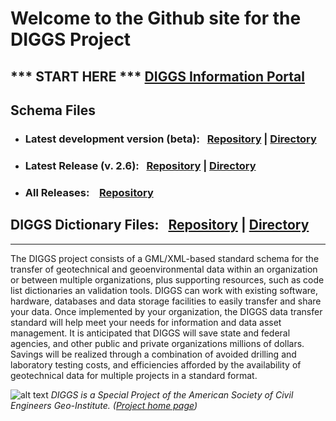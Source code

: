 # Welcome to the Github site for the DIGGS Project

## *** START HERE *** [DIGGS Information Portal](https://github.com/DIGGSml/doc/wiki)

## Schema Files
- ### Latest development version (beta): &nbsp;&nbsp;[Repository](https://github.com/DIGGSml/schema-dev) | [Directory](https://diggsml.org/schema-dev)
- ### Latest Release (v. 2.6): &nbsp;&nbsp;[Repository](https://github.com/DIGGSml/schemas/2.6) | [Directory](https://diggsml.org/schemas/2.6)
- ### All Releases: &nbsp; &nbsp;[Repository](https://github.com/DIGGSml/schemas) 

## DIGGS Dictionary Files: &nbsp;&nbsp;[Repository](https://github.com/DIGGSml/def) | [Directory](https://diggsml.org/def)

---

The DIGGS project consists of a GML/XML-based standard schema for the transfer of geotechnical and geoenvironmental data within an organization or between multiple organizations, plus supporting resources, such as code list dictionaries an validation tools.  DIGGS can work with existing software, hardware, databases and data storage facilities to easily transfer and share your data. Once implemented by your organization, the DIGGS data transfer standard will help meet your needs for information and data asset management.  It is anticipated that DIGGS will save state and federal agencies, and other public and private organizations millions of dollars.  Savings will be realized through a combination of avoided drilling and laboratory testing costs, and efficiencies afforded by the availability of geotechnical data for multiple projects in a standard format.

![alt text](https://www.geoinstitute.org/sites/default/files/inline-images/DIGGS%20use%20case.png "DIGGSml Use Case Diagram")
*DIGGS is a Special Project of the American Society of Civil Engineers Geo-Institute. ([Project home page](https://diggsml.org))*



